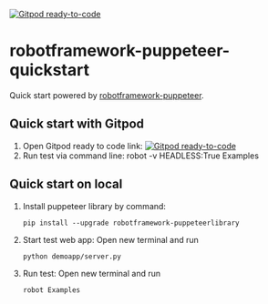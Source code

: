 [![Gitpod ready-to-code](https://img.shields.io/badge/Gitpod-ready--to--code-blue?logo=gitpod)](https://gitpod.io/#https://github.com/qahive/robotframework-puppeteer-quickstart)

# robotframework-puppeteer-quickstart
Quick start powered by [robotframework-puppeteer](https://github.com/qahive/robotframework-puppeteer). 


Quick start with Gitpod
-----------------------
1. Open Gitpod ready to code link: [![Gitpod ready-to-code](https://img.shields.io/badge/Gitpod-ready--to--code-blue?logo=gitpod)](https://gitpod.io/#https://github.com/qahive/robotframework-puppeteer-quickstart)
1. Run test via command line: 
    robot -v HEADLESS:True Examples 


Quick start on local
-----------------------
1. Install puppeteer library by command: 
	
    `pip install --upgrade robotframework-puppeteerlibrary`

1. Start test web app: Open new terminal and run
    
    `python demoapp/server.py`

1. Run test: Open new terminal and run 
    
    `robot Examples`
